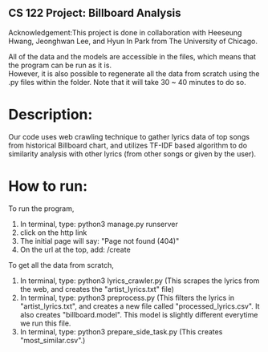 ## CS 122 Project: Billboard Analysis

Acknowledgement:This project is done in collaboration with Heeseung Hwang, Jeonghwan Lee, and Hyun In Park from The University of Chicago.

All of the data and the models are accessible in the files, which means that the program can be run as it is.  
However, it is also possible to regenerate all the data from scratch using the .py files within the folder. Note that it will take 30 ~ 40 minutes to do so.  

# Description:  
Our code uses web crawling technique to gather lyrics data of top songs from historical Billboard chart, and utilizes TF-IDF based algorithm to do similarity analysis with other lyrics (from other songs or given by the user).  

# How to run:  
To run the program, 
1. In terminal, type:
    python3 manage.py runserver
2. click on the http link
3. The initial page will say:
    "Page not found (404)"
4. On the url at the top, add:
    /create

To get all the data from scratch,
1. In terminal, type:
    python3 lyrics_crawler.py
    (This scrapes the lyrics from the web,
    and creates the "artist_lyrics.txt" file)
2. In terminal, type:
    python3 preprocess.py
    (This filters the lyrics in "artist_lyrics.txt",
    and creates a new file called "processed_lyrics.csv".
    It also creates "billboard.model". This model is
    slightly different everytime we run this file.
3. In terminal, type:
    python3 prepare_side_task.py
    (This creates "most_similar.csv".)
